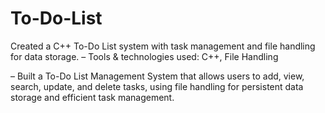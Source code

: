 # To-Do-List

 Created a C++ To-Do List system with task management and file handling for data storage.
 – Tools &amp; technologies used: C++, File Handling
 
 – Built a To-Do List Management System that allows users to add, view, search, update, and delete tasks, using file  handling for persistent data storage and efficient task management.
